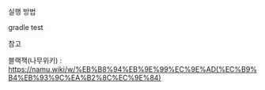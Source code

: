 실행 방법 

gradle test

참고

블랙잭(나무위키) : <https://namu.wiki/w/%EB%B8%94%EB%9E%99%EC%9E%AD(%EC%B9%B4%EB%93%9C%EA%B2%8C%EC%9E%84)>